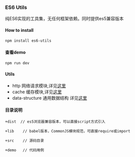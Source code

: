 ### ES6 Utils
纯ES6实现的工具集，无任何框架依赖。同时提供es5兼容版本


#### How to install

```bash
npm install es6-utils
```

#### 查看demo

```bash
npm run dev
```

#### Utils

* http 网络请求模块,详见[这里](https://github.com/kuitos/web-fetch-request/tree/master/src/http)
* cache 缓存模块,详见[这里](https://github.com/kuitos/web-fetch-request/tree/master/src/cache)
* data-structure 通用数据结构 详见[这里](https://github.com/kuitos/web-fetch-request/tree/master/src/data-structure)
	


#### 目录说明
	+dist  // es5浏览器兼容版本，可以直接script方式引入
	
	+lib	// babel版本，CommonJS模块规范，可直接require或import
	
	+src	// 源码目录
	
	+demo	// 代码用例
	
